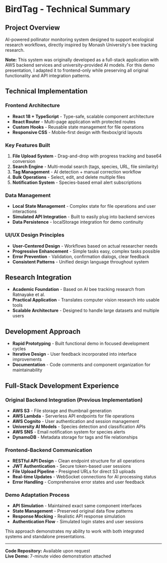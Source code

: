 # BirdTag - Technical Summary

## Project Overview
AI-powered pollinator monitoring system designed to support ecological research workflows, directly inspired by Monash University's bee tracking research.

**Note:** This system was originally developed as a full-stack application with AWS backend services and university-provided AI models. For this demo presentation, I adapted it to frontend-only while preserving all original functionality and API integration patterns.

## Technical Implementation

### **Frontend Architecture**
- **React 18 + TypeScript** - Type-safe, scalable component architecture
- **React Router** - Multi-page application with protected routes
- **Custom Hooks** - Reusable state management for file operations
- **Responsive CSS** - Mobile-first design with flexbox/grid layouts

### **Key Features Built**
1. **File Upload System** - Drag-and-drop with progress tracking and base64 conversion
2. **Search Engine** - Multi-modal search (tags, species, URL, file similarity)
3. **Tag Management** - AI detection + manual correction workflow
4. **Bulk Operations** - Select, edit, and delete multiple files
5. **Notification System** - Species-based email alert subscriptions

### **Data Management**
- **Local State Management** - Complex state for file operations and user interactions
- **Simulated API Integration** - Built to easily plug into backend services
- **Data Persistence** - localStorage integration for demo continuity

### **UI/UX Design Principles**
- **User-Centered Design** - Workflows based on actual researcher needs
- **Progressive Enhancement** - Simple tasks easy, complex tasks possible
- **Error Prevention** - Validation, confirmation dialogs, clear feedback
- **Consistent Patterns** - Unified design language throughout system

## Research Integration
- **Academic Foundation** - Based on AI bee tracking research from Ratnayake et al.
- **Practical Application** - Translates computer vision research into usable tools
- **Scalable Architecture** - Designed to handle large datasets and multiple users

## Development Approach
- **Rapid Prototyping** - Built functional demo in focused development cycles
- **Iterative Design** - User feedback incorporated into interface improvements
- **Documentation** - Code comments and component organization for maintainability

## Full-Stack Development Experience

### **Original Backend Integration** (Previous Implementation)
- **AWS S3** - File storage and thumbnail generation
- **AWS Lambda** - Serverless API endpoints for file operations
- **AWS Cognito** - User authentication and session management
- **University AI Models** - Species detection and classification APIs
- **AWS SNS** - Email notification system for species alerts
- **DynamoDB** - Metadata storage for tags and file relationships

### **Frontend-Backend Communication**
- **RESTful API Design** - Clean endpoint structure for all operations
- **JWT Authentication** - Secure token-based user sessions  
- **File Upload Pipeline** - Presigned URLs for direct S3 uploads
- **Real-time Updates** - WebSocket connections for AI processing status
- **Error Handling** - Comprehensive error states and user feedback

### **Demo Adaptation Process**
- **API Simulation** - Maintained exact same component interfaces
- **State Management** - Preserved original data flow patterns
- **Response Mocking** - Realistic API response simulation
- **Authentication Flow** - Simulated login states and user sessions

This approach demonstrates my ability to work with both integrated systems and standalone presentations.

---
**Code Repository:** Available upon request  
**Live Demo:** 7-minute video demonstration attached